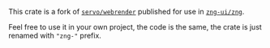 This crate is a fork of [`servo/webrender`] published for use in [`zng-ui/zng`].

Feel free to use it in your own project, the code is the same, the crate is just renamed with `"zng-"` prefix.

[`servo/webrender`]: https://github.com/servo/webrender/tree/upstream
[`zng-ui/zng`]: https://github.com/zng-ui/zng
